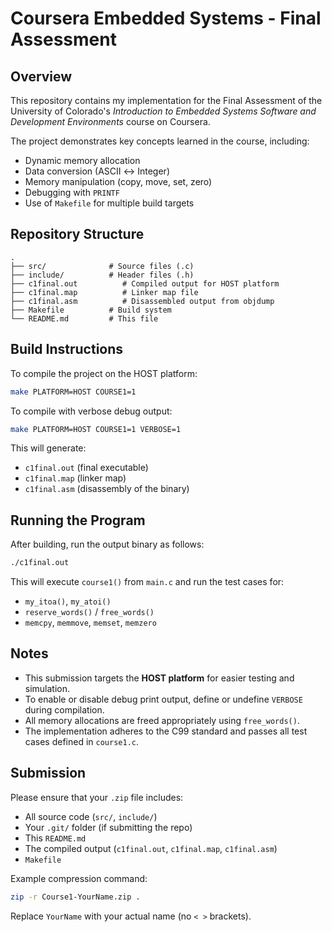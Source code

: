 # Coursera Embedded Systems - Final Assessment

## Overview

This repository contains my implementation for the Final Assessment of the University of Colorado's *Introduction to Embedded Systems Software and Development Environments* course on Coursera.

The project demonstrates key concepts learned in the course, including:

* Dynamic memory allocation
* Data conversion (ASCII ↔ Integer)
* Memory manipulation (copy, move, set, zero)
* Debugging with `PRINTF`
* Use of `Makefile` for multiple build targets

## Repository Structure

```
.
├── src/              # Source files (.c)
├── include/          # Header files (.h)
├── c1final.out          # Compiled output for HOST platform
├── c1final.map          # Linker map file
├── c1final.asm          # Disassembled output from objdump
├── Makefile          # Build system
└── README.md         # This file
```

## Build Instructions

To compile the project on the HOST platform:

```bash
make PLATFORM=HOST COURSE1=1
```

To compile with verbose debug output:

```bash
make PLATFORM=HOST COURSE1=1 VERBOSE=1
```

This will generate:

* `c1final.out` (final executable)
* `c1final.map` (linker map)
* `c1final.asm` (disassembly of the binary)

## Running the Program

After building, run the output binary as follows:

```bash
./c1final.out
```

This will execute `course1()` from `main.c` and run the test cases for:

* `my_itoa()`, `my_atoi()`
* `reserve_words()` / `free_words()`
* `memcpy`, `memmove`, `memset`, `memzero`

## Notes

* This submission targets the **HOST platform** for easier testing and simulation.
* To enable or disable debug print output, define or undefine `VERBOSE` during compilation.
* All memory allocations are freed appropriately using `free_words()`.
* The implementation adheres to the C99 standard and passes all test cases defined in `course1.c`.

## Submission

Please ensure that your `.zip` file includes:

* All source code (`src/`, `include/`)
* Your `.git/` folder (if submitting the repo)
* This `README.md`
* The compiled output (`c1final.out`, `c1final.map`, `c1final.asm`)
* `Makefile`

Example compression command:

```bash
zip -r Course1-YourName.zip .
```

Replace `YourName` with your actual name (no `< >` brackets).
